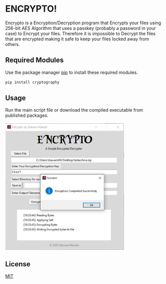 # ENCRYPTO!

Encrypto is a Encryption/Decryption program that Encrypts your files using 256-bit AES Algorithm that uses a passkey (probably a password in your case) to Encrypt your files. Therefore it is impossible to Decrypt the files that are encrypted making it safe to keep your files locked away from others.

## Required Modules

Use the package manager [pip](https://pip.pypa.io/en/stable/) to install these required modules.

```bash
pip install cryptography
```

## Usage

Run the main script file or download the compiled executable from published packages. <br> <br>
<img src="./src/encrypto.JPG" height="400px">

## License
[MIT](https://choosealicense.com/licenses/mit/)
